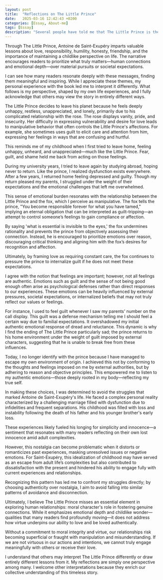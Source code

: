 ```yaml
---
layout: post
title:  "Reflections on The Little Prince"
date:   2025-03-16 12:42:43 +0200
categories: [Essay, About-me]
tags: [Essay]
description: "Several people have told me that The Little Prince is their favorite book. After reading it, I found it lacking in depth, but I discovered meaningful insights in analyzing why it feels shallow."
---
```




Through The Little Prince, Antoine de Saint-Exupéry imparts valuable lessons about love, responsibility, humility, honesty, friendship, and the importance of maintaining a childlike perspective on life. The narrative encourages readers to prioritize what truly matters—human connections and emotional depth—over material pursuits or societal expectations.

I can see how many readers resonate deeply with these messages, finding them meaningful and inspiring. While I appreciate these themes, my personal experience with the book led me to interpret it differently. What follows is my perspective, shaped by my own life experiences, and I fully acknowledge that others may view the story in entirely different ways.

The Little Prince decides to leave his planet because he feels deeply unhappy, restless, unappreciated, and lonely, primarily due to his complicated relationship with the rose. The rose displays vanity, pride, and insecurity. Her difficulty in expressing vulnerability and desire for love leads to manipulative behavior that often controls the Little Prince's affections. For example, she sometimes uses guilt to elicit care and attention from him, expressing her feelings in ways that are confusing and hurtful.

This reminds me of my childhood when I first tried to leave home, feeling unhappy, unheard, and unappreciated—much like the Little Prince. Fear, guilt, and shame held me back from acting on those feelings.

During my university years, I tried to leave again by studying abroad, hoping never to return. Like the prince, I realized dysfunction exists everywhere. After a few years, I returned home feeling depressed and guilty. Though my return pleased my parents, I struggled under the weight of their expectations and the emotional challenges that left me overwhelmed.

This sense of emotional burden resonates with the relationship between the Little Prince and the fox, which I perceive as manipulative. The fox tells the prince, "You become responsible forever for what you have tamed," implying an eternal obligation that can be interpreted as guilt-tripping—an attempt to control someone’s feelings to gain compliance or affection.

By saying 'what is essential is invisible to the eyes,' the fox undermines rationality and prevents the prince from objectively assessing their connection. Instead, he is encouraged to prioritize emotions over reason, discouraging critical thinking and aligning him with the fox’s desires for recognition and affection.

Ultimately, by framing love as requiring constant care, the fox continues to pressure the prince to internalize guilt if he does not meet these expectations.

I agree with the notion that feelings are important; however, not all feelings are authentic. Emotions such as guilt and the sense of not being good enough often arise as psychological defenses rather than direct responses to our experiences. These emotions can be heavily influenced by external pressures, societal expectations, or internalized beliefs that may not truly reflect our values or feelings.

For instance, I used to feel guilt whenever I saw my parents' number on the call display. This guilt was a defense mechanism telling me I should feel a certain way due to familial expectations. It overshadowed my initial authentic emotional response of dread and reluctance. This dynamic is why I find the ending of The Little Prince particularly sad; the prince returns to his home environment under the weight of guilt imposed by external characters, suggesting that he is unable to break free from these influences.

Today, I no longer identify with the prince because I have managed to escape my own environment of origin. I achieved this not by conforming to the thoughts and feelings imposed on me by external authorities, but by adhering to reason and objective principles. This empowered me to listen to my authentic emotions—those deeply rooted in my body—reflecting my true self.

In making these choices, I was determined to avoid the struggles that marked Antoine de Saint-Exupéry's life. He faced a complex personal reality characterized by a challenging marriage filled with dysfunction due to infidelities and frequent separations. His childhood was filled with loss and instability following the death of his father and his younger brother's early loss.

These experiences likely fueled his longing for simplicity and innocence—a sentiment that resonates with many readers reflecting on their own lost innocence amid adult complexities.

However, this nostalgia can become problematic when it distorts or romanticizes past experiences, masking unresolved issues or negative emotions. For Saint-Exupéry, this idealization of childhood may have served as an escape from adult life’s complexities but also contributed to dissatisfaction with the present and hindered his ability to engage fully with current experiences and relationships.

Recognizing this pattern has led me to confront my struggles directly; by choosing authenticity over nostalgia, I aim to avoid falling into similar patterns of avoidance and disconnection.

Ultimately, I believe The Little Prince misses an essential element in exploring human relationships: moral character's role in fostering genuine connections. While it emphasizes emotional depth and childlike wonder—qualities that many readers find profoundly moving—it does not address how virtue underpins our ability to love and be loved authentically.

Without a commitment to moral integrity and virtue, our relationships risk becoming superficial or fraught with manipulation and misunderstanding. If we are not virtuous in our actions and intentions, we cannot truly engage meaningfully with others or receive their love.

I understand that others may interpret The Little Prince differently or draw entirely different lessons from it. My reflections are simply one perspective among many. I welcome other interpretations because they enrich our collective understanding of this timeless story.